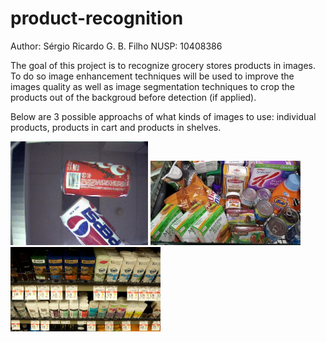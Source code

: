 # product-recognition
Author: Sérgio Ricardo G. B. Filho
NUSP: 10408386

The goal of this project is to recognize grocery stores products in images. To do so image enhancement techniques will be used to improve the images quality as well as image segmentation techniques to crop the products out of the backgroud before detection (if applied).

Below are 3 possible approachs of what kinds of images to use: individual products, products in cart and products in shelves.

<p float="left">
  <img src="separated_products.png" width='220'>
  <img src="cart_products.jpg" width='240'>
  <img src="shelf_products.jpg" width='240'>
</p>
